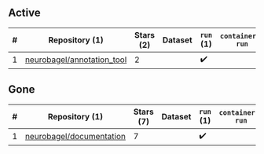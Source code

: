 ## Active
| # | Repository (1) | Stars (2) | Dataset | `run` (1) | `containers-run` |
| --- | --- | --- | --- | --- | --- |
| 1 | [neurobagel/annotation_tool](https://github.com/neurobagel/annotation_tool) | 2 |  | :heavy_check_mark: |  |

## Gone
| # | Repository (1) | Stars (7) | Dataset | `run` (1) | `containers-run` |
| --- | --- | --- | --- | --- | --- |
| 1 | [neurobagel/documentation](https://github.com/neurobagel/documentation) | 7 |  | :heavy_check_mark: |  |
